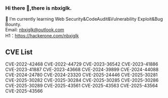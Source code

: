 ### Hi there 👋,there is nbxiglk.

🌱 I’m currently learning Web Security&CodeAudit&Vulnerability Exploit&Bug Bounty.  
Email: nbxiglk@outlook.com  
H1：https://hackerone.com/nbxiglk
## CVE List
CVE-2022-42468 CVE-2022-44729 CVE-2023-36542 CVE-2023-41886 CVE-2023-41887 CVE-2023-43668 CVE-2024-39899 CVE-2024-44088 CVE-2024-24780 CVE-2024-23320 
CVE-2025-24446 CVE-2025-30281 CVE-2025-30282 CVE-2025-30284 CVE-2025-30285 CVE-2025-30286 CVE-2025-30289 CVE-2025-43561 CVE-2025-43563 CVE-2025-43564
CVE-2025-43566
